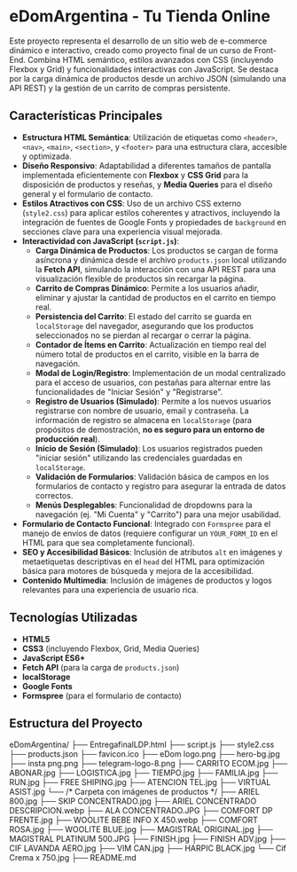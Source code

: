 # eDomArgentina - Tu Tienda Online

Este proyecto representa el desarrollo de un sitio web de e-commerce dinámico e interactivo, creado como proyecto final de un curso de Front-End. Combina HTML semántico, estilos avanzados con CSS (incluyendo Flexbox y Grid) y funcionalidades interactivas con JavaScript. Se destaca por la carga dinámica de productos desde un archivo JSON (simulando una API REST) y la gestión de un carrito de compras persistente.

## Características Principales

* **Estructura HTML Semántica**: Utilización de etiquetas como `<header>`, `<nav>`, `<main>`, `<section>`, y `<footer>` para una estructura clara, accesible y optimizada.
* **Diseño Responsivo**: Adaptabilidad a diferentes tamaños de pantalla implementada eficientemente con **Flexbox** y **CSS Grid** para la disposición de productos y reseñas, y **Media Queries** para el diseño general y el formulario de contacto.
* **Estilos Atractivos con CSS**: Uso de un archivo CSS externo (`style2.css`) para aplicar estilos coherentes y atractivos, incluyendo la integración de fuentes de Google Fonts y propiedades de `background` en secciones clave para una experiencia visual mejorada.
* **Interactividad con JavaScript (`script.js`)**:
    * **Carga Dinámica de Productos**: Los productos se cargan de forma asíncrona y dinámica desde el archivo `products.json` local utilizando la **Fetch API**, simulando la interacción con una API REST para una visualización flexible de productos sin recargar la página.
    * **Carrito de Compras Dinámico**: Permite a los usuarios añadir, eliminar y ajustar la cantidad de productos en el carrito en tiempo real.
    * **Persistencia del Carrito**: El estado del carrito se guarda en `localStorage` del navegador, asegurando que los productos seleccionados no se pierdan al recargar o cerrar la página.
    * **Contador de Ítems en Carrito**: Actualización en tiempo real del número total de productos en el carrito, visible en la barra de navegación.
    * **Modal de Login/Registro**: Implementación de un modal centralizado para el acceso de usuarios, con pestañas para alternar entre las funcionalidades de "Iniciar Sesión" y "Registrarse".
    * **Registro de Usuarios (Simulado)**: Permite a los nuevos usuarios registrarse con nombre de usuario, email y contraseña. La información de registro se almacena en `localStorage` (para propósitos de demostración, **no es seguro para un entorno de producción real**).
    * **Inicio de Sesión (Simulado)**: Los usuarios registrados pueden "iniciar sesión" utilizando las credenciales guardadas en `localStorage`.
    * **Validación de Formularios**: Validación básica de campos en los formularios de contacto y registro para asegurar la entrada de datos correctos.
    * **Menús Desplegables**: Funcionalidad de dropdowns para la navegación (ej. "Mi Cuenta" y "Carrito") para una mejor usabilidad.
* **Formulario de Contacto Funcional**: Integrado con `Formspree` para el manejo de envíos de datos (requiere configurar un `YOUR_FORM_ID` en el HTML para que sea completamente funcional).
* **SEO y Accesibilidad Básicos**: Inclusión de atributos `alt` en imágenes y metaetiquetas descriptivas en el `head` del HTML para optimización básica para motores de búsqueda y mejora de la accesibilidad.
* **Contenido Multimedia**: Inclusión de imágenes de productos y logos relevantes para una experiencia de usuario rica.

## Tecnologías Utilizadas

* **HTML5**
* **CSS3** (incluyendo Flexbox, Grid, Media Queries)
* **JavaScript ES6+**
* **Fetch API** (para la carga de `products.json`)
* **localStorage**
* **Google Fonts**
* **Formspree** (para el formulario de contacto)

## Estructura del Proyecto

eDomArgentina/
├── EntregafinalLDP.html
├── script.js
├── style2.css
├── products.json
├── favicon.ico
├── eDom logo.png
├── hero-bg.jpg
├── insta png.png
├── telegram-logo-8.png
├── CARRITO ECOM.jpg
├── ABONAR.jpg
├── LOGISTICA.jpg
├── TIEMPO.jpg
├── FAMILIA.jpg
├── RUN.jpg
├── FREE SHIPING.jpg
├── ATENCION TEL.jpg
├── VIRTUAL ASIST.jpg
└── /* Carpeta con imágenes de productos */
├── ARIEL 800.jpg
├── SKIP CONCENTRADO.jpg
├── ARIEL CONCENTRADO DESCRIPCION.webp
├── ALA CONCENTRADO.JPG
├── COMFORT DP FRENTE.jpg
├── WOOLITE BEBE INFO X 450.webp
├── COMFORT ROSA.jpg
├── WOOLITE BLUE.jpg
├── MAGISTRAL ORIGINAL.jpg
├── MAGISTRAL PLATINUM 500.JPG
├── FINISH.jpg
├── FINISH ADV.jpg
├── CIF LAVANDA AERO.jpg
├── VIM CAN.jpg
├── HARPIC BLACK.jpg
└── Cif Crema x 750.jpg
├── README.md

